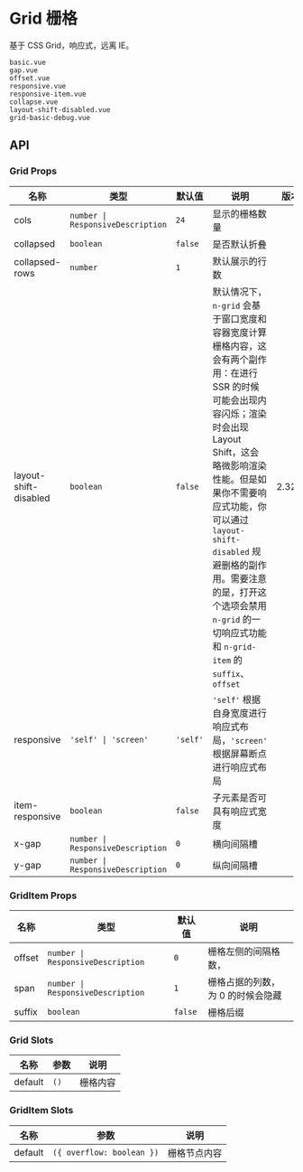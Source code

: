 # Grid 栅格

<!--single-column-->

基于 CSS Grid，响应式，远离 IE。

```demo
basic.vue
gap.vue
offset.vue
responsive.vue
responsive-item.vue
collapse.vue
layout-shift-disabled.vue
grid-basic-debug.vue
```

## API

### Grid Props

| 名称 | 类型 | 默认值 | 说明 | 版本 |
| --- | --- | --- | --- | --- |
| cols | `number \| ResponsiveDescription` | `24` | 显示的栅格数量 |  |
| collapsed | `boolean` | `false` | 是否默认折叠 |  |
| collapsed-rows | `number` | `1` | 默认展示的行数 |  |
| layout-shift-disabled | `boolean` | `false` | 默认情况下，`n-grid` 会基于窗口宽度和容器宽度计算栅格内容，这会有两个副作用：在进行 SSR 的时候可能会出现内容闪烁；渲染时会出现 Layout Shift，这会略微影响渲染性能。但是如果你不需要响应式功能，你可以通过 `layout-shift-disabled` 规避删格的副作用。需要注意的是，打开这个选项会禁用 `n-grid` 的一切响应式功能和 `n-grid-item` 的 `suffix`、`offset` | 2.32.2 |
| responsive | `'self' \| 'screen'` | `'self'` | `'self'` 根据自身宽度进行响应式布局，`'screen'` 根据屏幕断点进行响应式布局 |  |
| item-responsive | `boolean` | `false` | 子元素是否可具有响应式宽度 |  |
| x-gap | `number \| ResponsiveDescription` | `0` | 横向间隔槽 |  |
| y-gap | `number \| ResponsiveDescription` | `0` | 纵向间隔槽 |  |

### GridItem Props

| 名称 | 类型 | 默认值 | 说明 |
| --- | --- | --- | --- |
| offset | `number \| ResponsiveDescription` | `0` | 栅格左侧的间隔格数， |
| span | `number \| ResponsiveDescription` | `1` | 栅格占据的列数，为 0 的时候会隐藏 |
| suffix | `boolean` | `false` | 栅格后缀 |

### Grid Slots

| 名称    | 参数 | 说明     |
| ------- | ---- | -------- |
| default | `()` | 栅格内容 |

### GridItem Slots

| 名称    | 参数                      | 说明         |
| ------- | ------------------------- | ------------ |
| default | `({ overflow: boolean })` | 栅格节点内容 |
